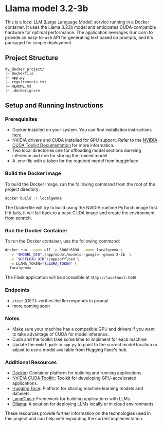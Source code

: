 # Llama model 3.2-3b

This is a local LLM (Large Language Model) service running in a Docker container. It uses the Llama 3.23b model and anticipates CUDA-compatible hardware for optimal performance. The application leverages Gunicorn to provide an easy-to-use API for generating text based on prompts, and it's packaged for simple deployment.

## Project Structure

```
my_docker_project/
|— Dockerfile
|— app.py
|— requirements.txt
|— README.md
|— .dockerignore
```

## Setup and Running Instructions

### Prerequisites
- Docker installed on your system. You can find installation instructions [here](https://docs.docker.com/get-docker/).
- NVIDIA drivers and CUDA installed for GPU support. Refer to the [NVIDIA CUDA Toolkit Documentation](https://developer.nvidia.com/cuda-toolkit) for more information.
- Two local directories one for offloading model sections durreing inference and one for storing the trained model
- A .env file with a token for the required model from hugginface

### Build the Docker Image
To build the Docker image, run the following command from the root of the project directory:

```sh
docker build -t localgemma .
```

The Dockerfile will try to build using the NVIDIA runtime PyTorch image first. If it fails, it will fall back to a base CUDA image and create the environment from scratch.

### Run the Docker Container

To run the Docker container, use the following command:

```sh
docker run --gpus all -p 6000:6000 --name localgemma \
  -v "$MODEL_DIR":/app/model/models--google--gemma-2-2b  \
  -v "$OFFLOAD_DIR":/app/offload \
  -e LLAMA_TOKEN="$LLAMA_TOKEN" \
  localgemma
```

The Flask application will be accessible at `http://localhost:5440`.

### Endpoints

- `/test` (GET): verifies the llm responds to prompt
-  more coming soon

### Notes

- Make sure your machine has a compatible GPU and drivers if you want to take advantage of CUDA for model inference.
- Cuda and the toolkit take some time to impliment for eacb machine
- Update the `model_path` in `app.py` to point to the correct model location or adjust to use a model available from Hugging Face's hub.

### Additional Resources
- [Docker](https://www.docker.com/): Container platform for building and running applications.
- [NVIDIA CUDA Toolkit](https://developer.nvidia.com/cuda-toolkit): Toolkit for developing GPU-accelerated applications.
- [Hugging Face](https://huggingface.co/): Platform for sharing machine learning models and datasets.
- [LangChain](https://langchain.com/): Framework for building applications with LLMs.
- [Ollama](https://ollama.com/): A solution for deploying LLMs locally or in cloud environments.

These resources provide further information on the technologies used in this project and can help with expanding the current implementation.
